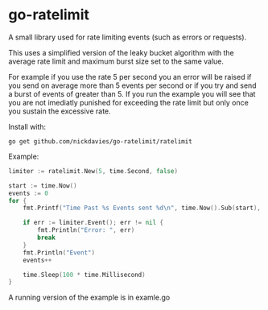 go-ratelimit
============

A small library used for rate limiting events (such as errors or requests).

This uses a simplified version of the leaky bucket algorithm with the average rate limit
and maximum burst size set to the same value.

For example if you use the rate 5 per second you an error will be raised if you send on average more than 5 events per second
or if you try and send a burst of events of greater than 5. If you run the example you will see that you are not imediatly 
punished for exceeding the rate limit but only once you sustain the excessive rate.

Install with:

    go get github.com/nickdavies/go-ratelimit/ratelimit

Example:

```go
limiter := ratelimit.New(5, time.Second, false)

start := time.Now()
events := 0
for {
    fmt.Printf("Time Past %s Events sent %d\n", time.Now().Sub(start), events)

    if err := limiter.Event(); err != nil {
        fmt.Println("Error: ", err)
        break
    }
    fmt.Println("Event")
    events++

    time.Sleep(100 * time.Millisecond)
}
```

A running version of the example is in examle.go
